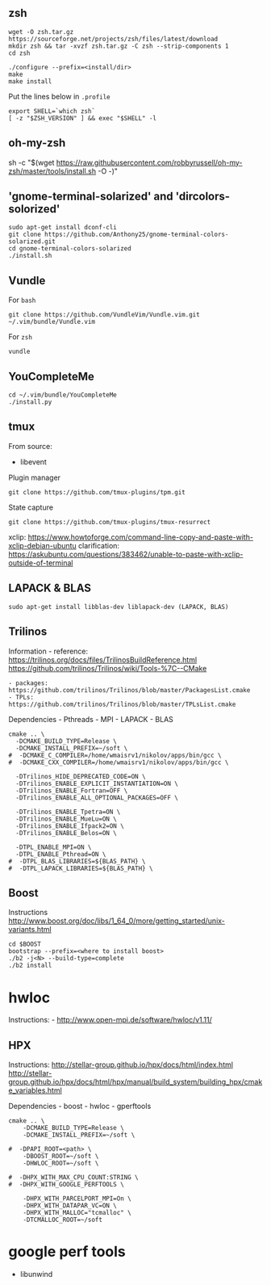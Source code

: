## zsh

```shell
wget -O zsh.tar.gz https://sourceforge.net/projects/zsh/files/latest/download
mkdir zsh && tar -xvzf zsh.tar.gz -C zsh --strip-components 1
cd zsh

./configure --prefix=<install/dir>
make
make install
```

Put the lines below in `.profile`

```shell
export SHELL=`which zsh`
[ -z "$ZSH_VERSION" ] && exec "$SHELL" -l
```

## oh-my-zsh
sh -c "$(wget https://raw.githubusercontent.com/robbyrussell/oh-my-zsh/master/tools/install.sh -O -)"

## 'gnome-terminal-solarized' and 'dircolors-solorized'

```shell
sudo apt-get install dconf-cli
git clone https://github.com/Anthony25/gnome-terminal-colors-solarized.git
cd gnome-terminal-colors-solarized
./install.sh
```

## Vundle

For `bash`

```shell
git clone https://github.com/VundleVim/Vundle.vim.git ~/.vim/bundle/Vundle.vim
```

For `zsh`

```shell
vundle
```

## YouCompleteMe

```shell
cd ~/.vim/bundle/YouCompleteMe
./install.py
```

## tmux
From source:
  - libevent

Plugin manager
```shell
git clone https://github.com/tmux-plugins/tpm.git  

```

State capture
```shell
git clone https://github.com/tmux-plugins/tmux-resurrect
```

xclip: https://www.howtoforge.com/command-line-copy-and-paste-with-xclip-debian-ubuntu
clarification: https://askubuntu.com/questions/383462/unable-to-paste-with-xclip-outside-of-terminal


## LAPACK & BLAS

```shell
sudo apt-get install libblas-dev liblapack-dev (LAPACK, BLAS)
```

## Trilinos

Information
    - reference: https://trilinos.org/docs/files/TrilinosBuildReference.html
                 https://github.com/trilinos/Trilinos/wiki/Tools-%7C--CMake

    - packages: https://github.com/trilinos/Trilinos/blob/master/PackagesList.cmake
    - TPLs: https://github.com/trilinos/Trilinos/blob/master/TPLsList.cmake

Dependencies 
    - Pthreads
    - MPI
    - LAPACK
    - BLAS

```shell
cmake .. \
  -DCMAKE_BUILD_TYPE=Release \
  -DCMAKE_INSTALL_PREFIX=~/soft \
#  -DCMAKE_C_COMPILER=/home/wmaisrv1/nikolov/apps/bin/gcc \
#  -DCMAKE_CXX_COMPILER=/home/wmaisrv1/nikolov/apps/bin/gcc \

  -DTrilinos_HIDE_DEPRECATED_CODE=ON \
  -DTrilinos_ENABLE_EXPLICIT_INSTANTIATION=ON \
  -DTrilinos_ENABLE_Fortran=OFF \
  -DTrilinos_ENABLE_ALL_OPTIONAL_PACKAGES=OFF \

  -DTrilinos_ENABLE_Tpetra=ON \
  -DTrilinos_ENABLE_MueLu=ON \
  -DTrilinos_ENABLE_Ifpack2=ON \
  -DTrilinos_ENABLE_Belos=ON \

  -DTPL_ENABLE_MPI=ON \
  -DTPL_ENABLE_Pthread=ON \
#  -DTPL_BLAS_LIBRARIES=${BLAS_PATH} \
#  -DTPL_LAPACK_LIBRARIES=${BLAS_PATH} \
```

## Boost
Instructions
    http://www.boost.org/doc/libs/1_64_0/more/getting_started/unix-variants.html

```shell
cd $BOOST
bootstrap --prefix=<where to install boost>
./b2 -j<N> --build-type=complete
./b2 install
```

# hwloc
Instructions:
    - http://www.open-mpi.de/software/hwloc/v1.11/

## HPX
Instructions: 
    http://stellar-group.github.io/hpx/docs/html/index.html
    http://stellar-group.github.io/hpx/docs/html/hpx/manual/build_system/building_hpx/cmake_variables.html

Dependencies
    - boost 
    - hwloc 
    - gperftools

```shell
cmake .. \
    -DCMAKE_BUILD_TYPE=Release \
    -DCMAKE_INSTALL_PREFIX=~/soft \

#  -DPAPI_ROOT=<path> \   
    -DBOOST_ROOT=~/soft \
    -DHWLOC_ROOT=~/soft \

#  -DHPX_WITH_MAX_CPU_COUNT:STRING \
#  -DHPX_WITH_GOOGLE_PERFTOOLS \
    
    -DHPX_WITH_PARCELPORT_MPI=On \
    -DHPX_WITH_DATAPAR_VC=ON \  
    -DHPX_WITH_MALLOC="tcmalloc" \
    -DTCMALLOC_ROOT=~/soft 
```
# google perf tools
- libunwind
